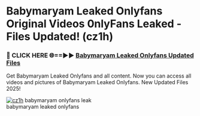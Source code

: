 # Babymaryam Leaked Onlyfans Original Videos 0nlyFans Leaked - Files Updated! (cz1h)

<h3>🔴 CLICK HERE 🌐==►► <a href="https://tinyurl.com/ms9xzufz" rel="nofollow">Babymaryam Leaked Onlyfans Updated Files</a></h3>

Get Babymaryam Leaked Onlyfans and all content. Now you can access all videos and pictures of Babymaryam Leaked Onlyfans. New Updated Files 2025!

[![cz1h](https://i.imgur.com/PQ7UWWw.gif)](https://tinyurl.com/ms9xzufz)
babymaryam onlyfans leak<br>
babymaryam leaked onlyfans